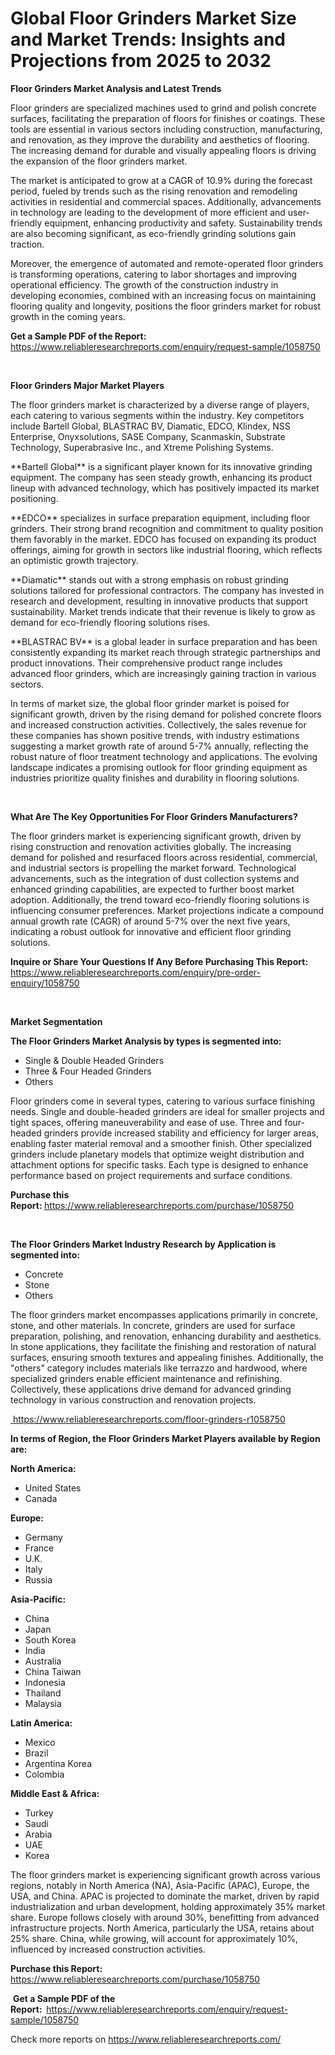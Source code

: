 <p><h1>Global Floor Grinders Market Size and Market Trends: Insights and Projections from 2025 to 2032</h1></p><p><strong>Floor Grinders Market Analysis and Latest Trends</strong></p>
<p><p>Floor grinders are specialized machines used to grind and polish concrete surfaces, facilitating the preparation of floors for finishes or coatings. These tools are essential in various sectors including construction, manufacturing, and renovation, as they improve the durability and aesthetics of flooring. The increasing demand for durable and visually appealing floors is driving the expansion of the floor grinders market.</p><p>The market is anticipated to grow at a CAGR of 10.9% during the forecast period, fueled by trends such as the rising renovation and remodeling activities in residential and commercial spaces. Additionally, advancements in technology are leading to the development of more efficient and user-friendly equipment, enhancing productivity and safety. Sustainability trends are also becoming significant, as eco-friendly grinding solutions gain traction.</p><p>Moreover, the emergence of automated and remote-operated floor grinders is transforming operations, catering to labor shortages and improving operational efficiency. The growth of the construction industry in developing economies, combined with an increasing focus on maintaining flooring quality and longevity, positions the floor grinders market for robust growth in the coming years.</p></p>
<p><strong>Get a Sample PDF of the Report:&nbsp;</strong> <a href="https://www.reliableresearchreports.com/enquiry/request-sample/1058750?utm_campaign=2480&utm_medium=2&utm_source=Github&utm_content=ia&utm_term=16022025&utm_id=floor-grinders">https://www.reliableresearchreports.com/enquiry/request-sample/1058750</a></p>
<p>&nbsp;</p>
<p><strong>Floor Grinders Major Market Players</strong></p>
<p><p>The floor grinders market is characterized by a diverse range of players, each catering to various segments within the industry. Key competitors include Bartell Global, BLASTRAC BV, Diamatic, EDCO, Klindex, NSS Enterprise, Onyxsolutions, SASE Company, Scanmaskin, Substrate Technology, Superabrasive Inc., and Xtreme Polishing Systems. </p><p>**Bartell Global** is a significant player known for its innovative grinding equipment. The company has seen steady growth, enhancing its product lineup with advanced technology, which has positively impacted its market positioning.</p><p>**EDCO** specializes in surface preparation equipment, including floor grinders. Their strong brand recognition and commitment to quality position them favorably in the market. EDCO has focused on expanding its product offerings, aiming for growth in sectors like industrial flooring, which reflects an optimistic growth trajectory.</p><p>**Diamatic** stands out with a strong emphasis on robust grinding solutions tailored for professional contractors. The company has invested in research and development, resulting in innovative products that support sustainability. Market trends indicate that their revenue is likely to grow as demand for eco-friendly flooring solutions rises.</p><p>**BLASTRAC BV** is a global leader in surface preparation and has been consistently expanding its market reach through strategic partnerships and product innovations. Their comprehensive product range includes advanced floor grinders, which are increasingly gaining traction in various sectors.</p><p>In terms of market size, the global floor grinder market is poised for significant growth, driven by the rising demand for polished concrete floors and increased construction activities. Collectively, the sales revenue for these companies has shown positive trends, with industry estimations suggesting a market growth rate of around 5-7% annually, reflecting the robust nature of floor treatment technology and applications. The evolving landscape indicates a promising outlook for floor grinding equipment as industries prioritize quality finishes and durability in flooring solutions.</p></p>
<p>&nbsp;</p>
<p><strong>What Are The Key Opportunities For Floor Grinders Manufacturers?</strong></p>
<p><p>The floor grinders market is experiencing significant growth, driven by rising construction and renovation activities globally. The increasing demand for polished and resurfaced floors across residential, commercial, and industrial sectors is propelling the market forward. Technological advancements, such as the integration of dust collection systems and enhanced grinding capabilities, are expected to further boost market adoption. Additionally, the trend toward eco-friendly flooring solutions is influencing consumer preferences. Market projections indicate a compound annual growth rate (CAGR) of around 5-7% over the next five years, indicating a robust outlook for innovative and efficient floor grinding solutions.</p></p>
<p><strong>Inquire or Share Your Questions If Any Before Purchasing This Report:</strong> <a href="https://www.reliableresearchreports.com/enquiry/pre-order-enquiry/1058750?utm_campaign=2480&utm_medium=2&utm_source=Github&utm_content=ia&utm_term=16022025&utm_id=floor-grinders">https://www.reliableresearchreports.com/enquiry/pre-order-enquiry/1058750</a></p>
<p>&nbsp;</p>
<p><strong>Market Segmentation</strong></p>
<p><strong>The Floor Grinders Market Analysis by types is segmented into:</strong></p>
<p><ul><li>Single & Double Headed Grinders</li><li>Three & Four Headed Grinders</li><li>Others</li></ul></p>
<p><p>Floor grinders come in several types, catering to various surface finishing needs. Single and double-headed grinders are ideal for smaller projects and tight spaces, offering maneuverability and ease of use. Three and four-headed grinders provide increased stability and efficiency for larger areas, enabling faster material removal and a smoother finish. Other specialized grinders include planetary models that optimize weight distribution and attachment options for specific tasks. Each type is designed to enhance performance based on project requirements and surface conditions.</p></p>
<p><strong>Purchase this Report:&nbsp;</strong><a href="https://www.reliableresearchreports.com/purchase/1058750?utm_campaign=2480&utm_medium=2&utm_source=Github&utm_content=ia&utm_term=16022025&utm_id=floor-grinders">https://www.reliableresearchreports.com/purchase/1058750</a></p>
<p>&nbsp;</p>
<p><strong>The Floor Grinders Market Industry Research by Application is segmented into:</strong></p>
<p><ul><li>Concrete</li><li>Stone</li><li>Others</li></ul></p>
<p><p>The floor grinders market encompasses applications primarily in concrete, stone, and other materials. In concrete, grinders are used for surface preparation, polishing, and renovation, enhancing durability and aesthetics. In stone applications, they facilitate the finishing and restoration of natural surfaces, ensuring smooth textures and appealing finishes. Additionally, the "others" category includes materials like terrazzo and hardwood, where specialized grinders enable efficient maintenance and refinishing. Collectively, these applications drive demand for advanced grinding technology in various construction and renovation projects.</p></p>
<p><a href="https://www.reliableresearchreports.com/floor-grinders-r1058750?utm_campaign=2480&utm_medium=2&utm_source=Github&utm_content=ia&utm_term=16022025&utm_id=floor-grinders">&nbsp;https://www.reliableresearchreports.com/floor-grinders-r1058750</a></p>
<p><strong>In terms of Region, the Floor Grinders Market Players available by Region are:</strong></p>
<p>
    <p> <strong> North America: </strong>
        <ul>
            <li>United States</li>
            <li>Canada</li>
        </ul>
        </p> 
    <p> <strong> Europe: </strong>
        <ul>
            <li>Germany</li>
            <li>France</li>
            <li>U.K.</li>
            <li>Italy</li>
            <li>Russia</li>
        </ul>
        </p> 
    <p> <strong> Asia-Pacific: </strong>
        <ul>
            <li>China</li>
            <li>Japan</li>
            <li>South Korea</li>
            <li>India</li>
            <li>Australia</li>
            <li>China Taiwan</li>
            <li>Indonesia</li>
            <li>Thailand</li>
            <li>Malaysia</li>
        </ul>
        </p> 
    <p> <strong> Latin America: </strong>
        <ul>
            <li>Mexico</li>
            <li>Brazil</li>
            <li>Argentina Korea</li>
            <li>Colombia</li>
        </ul>
        </p> 
    <p> <strong> Middle East & Africa: </strong>
        <ul>
            <li>Turkey</li>
            <li>Saudi</li>
            <li>Arabia</li>
            <li>UAE</li>
            <li>Korea</li>
        </ul>
    </p>
    </p>
<p><p>The floor grinders market is experiencing significant growth across various regions, notably in North America (NA), Asia-Pacific (APAC), Europe, the USA, and China. APAC is projected to dominate the market, driven by rapid industrialization and urban development, holding approximately 35% market share. Europe follows closely with around 30%, benefitting from advanced infrastructure projects. North America, particularly the USA, retains about 25% share. China, while growing, will account for approximately 10%, influenced by increased construction activities.</p></p>
<p><strong>Purchase this Report: </strong><a href="https://www.reliableresearchreports.com/purchase/1058750?utm_campaign=2480&utm_medium=2&utm_source=Github&utm_content=ia&utm_term=16022025&utm_id=floor-grinders">https://www.reliableresearchreports.com/purchase/1058750</a></p>
<p>&nbsp;<strong>Get a Sample PDF of the Report:&nbsp;&nbsp;</strong><a href="https://www.reliableresearchreports.com/enquiry/request-sample/1058750?utm_campaign=2480&utm_medium=2&utm_source=Github&utm_content=ia&utm_term=16022025&utm_id=floor-grinders">https://www.reliableresearchreports.com/enquiry/request-sample/1058750</a></p>
<p><strong></strong></p>
<p>Check more reports on <a href="https://www.reliableresearchreports.com/?utm_campaign=2480&utm_medium=2&utm_source=Github&utm_content=ia&utm_term=16022025&utm_id=floor-grinders">https://www.reliableresearchreports.com/</a></p>